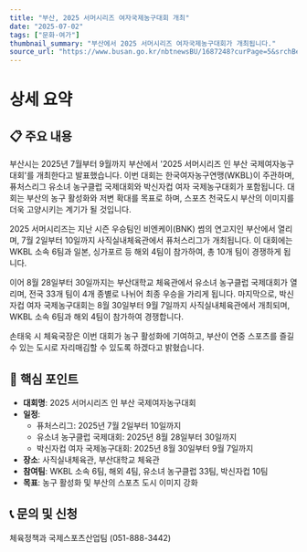 ```yaml
---
title: "부산, 2025 서머시리즈 여자국제농구대회 개최"
date: "2025-07-02"
tags: ["문화·여가"]
thumbnail_summary: "부산에서 2025 서머시리즈 여자국제농구대회가 개최됩니다."
source_url: "https://www.busan.go.kr/nbtnewsBU/1687248?curPage=5&srchBeginDt=&srchEndDt=&srchKey=&srchText="
---
```


# 상세 요약

## 📋 주요 내용
부산시는 2025년 7월부터 9월까지 부산에서 '2025 서머시리즈 인 부산 국제여자농구대회'를 개최한다고 발표했습니다. 이번 대회는 한국여자농구연맹(WKBL)이 주관하며, 퓨처스리그 유소녀 농구클럽 국제대회와 박신자컵 여자 국제농구대회가 포함됩니다. 대회는 부산의 농구 활성화와 저변 확대를 목표로 하며, 스포츠 천국도시 부산의 이미지를 더욱 고양시키는 계기가 될 것입니다.

2025 서머시리즈는 지난 시즌 우승팀인 비엔케이(BNK) 썸의 연고지인 부산에서 열리며, 7월 2일부터 10일까지 사직실내체육관에서 퓨처스리그가 개최됩니다. 이 대회에는 WKBL 소속 6팀과 일본, 싱가포르 등 해외 4팀이 참가하여, 총 10개 팀이 경쟁하게 됩니다.

이어 8월 28일부터 30일까지는 부산대학교 체육관에서 유소녀 농구클럽 국제대회가 열리며, 전국 33개 팀이 4개 종별로 나뉘어 최종 우승을 가리게 됩니다. 마지막으로, 박신자컵 여자 국제농구대회는 8월 30일부터 9월 7일까지 사직실내체육관에서 개최되며, WKBL 소속 6팀과 해외 4팀이 참가하여 경쟁합니다.

손태욱 시 체육국장은 이번 대회가 농구 활성화에 기여하고, 부산이 연중 스포츠를 즐길 수 있는 도시로 자리매김할 수 있도록 하겠다고 밝혔습니다.

## 🎯 핵심 포인트
- **대회명**: 2025 서머시리즈 인 부산 국제여자농구대회
- **일정**: 
  - 퓨처스리그: 2025년 7월 2일부터 10일까지
  - 유소녀 농구클럽 국제대회: 2025년 8월 28일부터 30일까지
  - 박신자컵 여자 국제농구대회: 2025년 8월 30일부터 9월 7일까지
- **장소**: 사직실내체육관, 부산대학교 체육관
- **참여팀**: WKBL 소속 6팀, 해외 4팀, 유소녀 농구클럽 33팀, 박신자컵 10팀
- **목표**: 농구 활성화 및 부산의 스포츠 도시 이미지 강화

## 📞 문의 및 신청
체육정책과 국제스포츠산업팀 (051-888-3442)